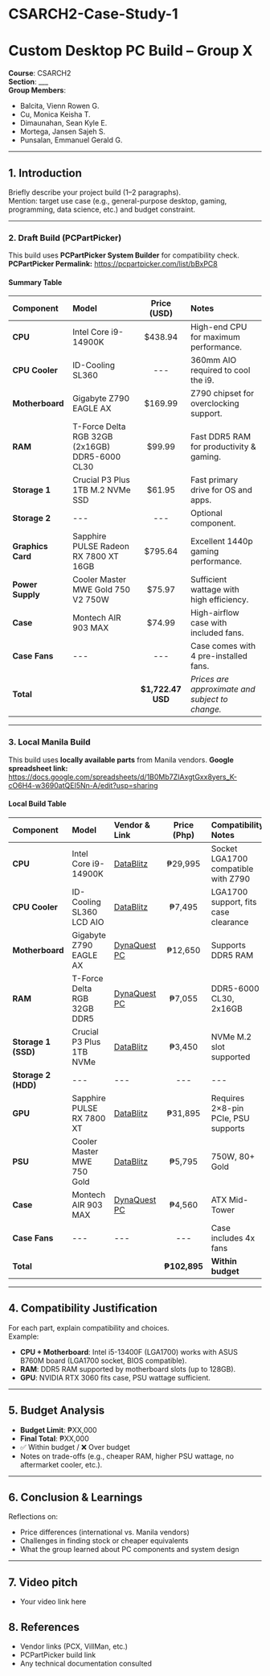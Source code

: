 # CSARCH2-Case-Study-1
# Custom Desktop PC Build – Group X

**Course**: CSARCH2  
**Section**: ___  
**Group Members**:  
- Balcita, Vienn Rowen G.
- Cu, Monica Keisha T.
- Dimaunahan, Sean Kyle E.
- Mortega, Jansen Sajeh S.
- Punsalan, Emmanuel Gerald G.

---

## 1. Introduction
Briefly describe your project build (1–2 paragraphs).  
Mention: target use case (e.g., general-purpose desktop, gaming, programming, data science, etc.) and budget constraint.

---

### 2. Draft Build (PCPartPicker)

This build uses **PCPartPicker System Builder** for compatibility check.
**PCPartPicker Permalink:** https://pcpartpicker.com/list/bBxPC8

#### Summary Table
| Component | Model | Price (USD) | Notes |
| :--- | :--- | :---: | :--- |
| **CPU** | Intel Core i9-14900K | $438.94 | High-end CPU for maximum performance. |
| **CPU Cooler** | ID-Cooling SL360 | --- | 360mm AIO required to cool the i9. |
| **Motherboard** | Gigabyte Z790 EAGLE AX | $169.99 | Z790 chipset for overclocking support. |
| **RAM** | T-Force Delta RGB 32GB (2x16GB) DDR5-6000 CL30 | $99.99 | Fast DDR5 RAM for productivity & gaming. |
| **Storage 1** | Crucial P3 Plus 1TB M.2 NVMe SSD | $61.95 | Fast primary drive for OS and apps. |
| **Storage 2** | --- | --- | Optional component. |
| **Graphics Card** | Sapphire PULSE Radeon RX 7800 XT 16GB | $795.64 | Excellent 1440p gaming performance. |
| **Power Supply** | Cooler Master MWE Gold 750 V2 750W | $75.97 | Sufficient wattage with high efficiency. |
| **Case** | Montech AIR 903 MAX | $74.99 | High-airflow case with included fans. |
| **Case Fans** | --- | --- | Case comes with 4 pre-installed fans. |
| **Total** | | **$1,722.47 USD** | *Prices are approximate and subject to change.* |

---

### 3. Local Manila Build

This build uses **locally available parts** from Manila vendors.
**Google spreadsheet link:** https://docs.google.com/spreadsheets/d/1B0Mb7ZIAxgtGxx8yers_K-cO6H4-w3690atQEI5Nn-A/edit?usp=sharing

#### Local Build Table
| Component | Model | Vendor & Link | Price (Php) | Compatibility Notes |
| :--- | :--- | :--- | :---: | :--- |
| **CPU** | Intel Core i9-14900K | [DataBlitz](https://ecommerce.datablitz.com.ph/products/intel-core-i9-14900k-14th-gen-3-2ghz-24-core-lga-1700-processor-bx8071514900k) | ₱29,995 | Socket LGA1700 compatible with Z790 |
| **CPU Cooler** | ID-Cooling SL360 LCD AIO | [DataBlitz](https://ecommerce.datablitz.com.ph/products/id-cooling-sl360-lcd-360mm-aio-liquid-cpu-cooler-black) | ₱7,495 | LGA1700 support, fits case clearance |
| **Motherboard** | Gigabyte Z790 EAGLE AX | [DynaQuest PC](https://dynaquestpc.com/products/gigabyte-z790-eagle-ax-ddr5-lga-1700-motherboard) | ₱12,650 | Supports DDR5 RAM |
| **RAM** | T-Force Delta RGB 32GB DDR5 | [DynaQuest PC](https://dynaquestpc.com/products/t-force-delta-rgb-32g-dual-black-ddr5-6000mt-s-desktop-memory-ff3d532g6000hc30dc01) | ₱7,055 | DDR5-6000 CL30, 2x16GB |
| **Storage 1 (SSD)** | Crucial P3 Plus 1TB NVMe | [DataBlitz](https://ecommerce.datablitz.com.ph/products/crucial-p3-plus-1tb-pcie-m-2-2280-ssd-ct1000p3pssd8) | ₱3,450 | NVMe M.2 slot supported |
| **Storage 2 (HDD)** | --- | --- | --- | --- |
| **GPU** | Sapphire PULSE RX 7800 XT | [DataBlitz](https://ecommerce.datablitz.com.ph/products/sapphire-pulse-amd-radeon-rx-7800-xt-gaming-16gb-gddr6-dual-hdmi-dual-dp-lite-graphics-card) | ₱31,895 | Requires 2×8-pin PCIe, PSU supports |
| **PSU** | Cooler Master MWE 750 Gold | [DataBlitz](https://ecommerce.datablitz.com.ph/products/cooler-master-mwe-gold-750w-v2-atx-3-1-full-modular-power-supply-black-mpe-7501-afaag-3eu2) | ₱5,795 | 750W, 80+ Gold |
| **Case** | Montech AIR 903 MAX | [DynaQuest PC](https://dynaquestpc.com/products/montech-air-903-max-atx-tg-case-w-3x140mm-argb-1x120mm-pwm-fans) | ₱4,560 | ATX Mid-Tower |
| **Case Fans** | --- | --- | --- | Case includes 4x fans |
| **Total** | | | **₱102,895** | **Within budget** |

---

## 4. Compatibility Justification
For each part, explain compatibility and choices.  
Example:  
- **CPU + Motherboard**: Intel i5-13400F (LGA1700) works with ASUS B760M board (LGA1700 socket, BIOS compatible).  
- **RAM**: DDR5 RAM supported by motherboard slots (up to 128GB).  
- **GPU**: NVIDIA RTX 3060 fits case, PSU wattage sufficient.  

---

## 5. Budget Analysis
- **Budget Limit**: ₱XX,000  
- **Final Total**: ₱XX,000  
- ✅ Within budget / ❌ Over budget  
- Notes on trade-offs (e.g., cheaper RAM, higher PSU wattage, no aftermarket cooler, etc.).

---

## 6. Conclusion & Learnings
Reflections on:  
- Price differences (international vs. Manila vendors)  
- Challenges in finding stock or cheaper equivalents  
- What the group learned about PC components and system design  

---
## 7. Video pitch
- Your video link here  

## 8. References
- Vendor links (PCX, VillMan, etc.)  
- PCPartPicker build link  
- Any technical documentation consulted  

